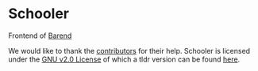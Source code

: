 # Schooler
Frontend of [Barend](https://github.com/CWMCDev/Barend)

We would like to thank the [contributors](CONTRIBUTORS.md) for their help.
Schooler is licensed under the [GNU v2.0 License](LICENSE.md) of which a tldr version can be found [here](https://www.tldrlegal.com/l/gpl2).
